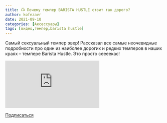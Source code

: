 ```yaml
---
title: 📺 Почему темпер BARISTA HUSTLE стоит так дорого?
author: kofezavr
date: 2021-09-10
categories: [Аксессуары]
tags: [видео,темпер,barista hustle]
---
```

Самый сексуальный темпер эвер! Рассказал все самые неочевидные подробности про один из наиболее дорогих и редких темперов в наших краях – темпере Barista Hustle. Это просто сеееекас!

<p><div class="youtube-wrapper"><iframe src="https://www.youtube.com/embed/M8eBAstV2Ds?controls=0" title="YouTube video player" frameborder="0" allow="accelerometer; autoplay; clipboard-write; encrypted-media; gyroscope; picture-in-picture" allowfullscreen></iframe></div></p>

<a class="play" href="https://www.youtube.com/c/Coffeesaurus?sub_confirmation=1"><i class="fab fa-youtube"></i> Подписаться</a>
